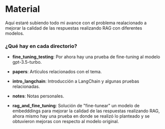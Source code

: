 # Material

Aquí estaré subiendo todo mi avance con el problema realacionado a mejorar la calidad de las respuestas realizando RAG con diferentes modelos.

### ¿Qué hay en cada directorio?

* **fine_tuning_testing**: Por ahora hay una prueba de fine-tuning al modelo gpt-3.5-turbo.

* **papers**: Artículos relacionados con el tema.

* **intro_langchain**: Introducción a LangChain y algunas pruebas relacionadas.

* **notes**: Notas personales.

* **rag_and_fine_tuning**: Solución de "fine-tunear" un modelo de embedddings para mejorar la calidad de las respuestas realizando RAG, ahora mismo hay una prueba en donde se realizó lo planteado y se obtuvieron mejoras con respecto al modelo original.